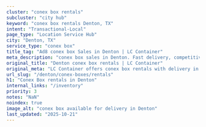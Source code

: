 ```yaml
---
cluster: "conex box rentals"
subcluster: "city hub"
keyword: "conex box rentals Denton, TX"
intent: "Transactional-Local"
page_type: "Location Service Hub"
city: "Denton, TX"
service_type: "conex box"
title_tag: "Ad8 conex box Sales in Denton | LC Container"
meta_description: "conex box sales in Denton. Fast delivery, competitive pricing. Serving conex boxes area. Quote ID: 6KS. Call (214) 524-4168 for your free quote today."
original_title: "Denton conex box rentals | LC Container"
original_meta: "LC Container offers conex box rentals with delivery in Denton, TX. Local. Fast quotes. Since 2003."
url_slug: "/denton/conex-boxes/rentals"
h1: "Conex Box rentals in Denton"
internal_links: "/inventory"
priority: 3
notes: "NaN"
noindex: true
image_alt: "conex box available for delivery in Denton"
last_updated: "2025-10-21"
---
```


<!-- TODO: Add unique city/inventory copy, images, and internal links here. -->
